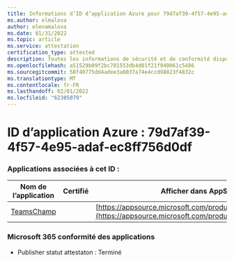 ```yaml
---
title: Informations d’ID d’application Azure pour 79d7af39-4f57-4e95-adaf-ec8ff756d0df
ms.author: elmalova
author: elenamalova
ms.date: 01/31/2022
ms.topic: article
ms.service: attestation
certification_type: attested
description: Toutes les informations de sécurité et de conformité disponibles pour 79d7af39-4f57-4e95-adaf-ec8ff756d0df.
ms.openlocfilehash: a51529b09f2bc701553db4d01f21f940061c5486
ms.sourcegitcommit: 58f40775dd4adee3a6037a74e4ccd98823f4832c
ms.translationtype: MT
ms.contentlocale: fr-FR
ms.lasthandoff: 02/01/2022
ms.locfileid: "62305079"
---
```

# <a name="azure-app-id-79d7af39-4f57-4e95-adaf-ec8ff756d0df"></a>ID d’application Azure : 79d7af39-4f57-4e95-adaf-ec8ff756d0df


### <a name="apps-associated-with-this-id"></a>Applications associées à cet ID :
| **Nom de l’application** | **Certifié** | **Afficher dans AppSource** |
|--------------|---------------|-----------------------|
| [TeamsChamp](https://docs.microsoft.com/microsoft-365-app-certification/forward/WA200001487) |  | [https://appsource.microsoft.com/product/office/WA200001487](https://appsource.microsoft.com/product/office/WA200001487) |

### <a name="microsoft-365-app-compliance-status"></a>Microsoft 365 conformité des applications
- Publisher statut attestaton : Terminé
